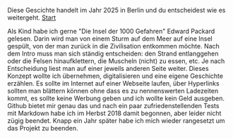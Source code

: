 Diese Gescichte handelt im Jahr 2025 in Berlin und du entscheidest wie es weitergeht.
[Start](https://github.com/NoCodeForOldMen/Berlin2020/blob/master/lib/S000%20Start.md)

Als Kind habe ich gerne "Die Insel der 1000 Gefahren" Edward Packard gelesen. Darin wird man von einem Sturm auf dem Meer auf eine Insel gespült, von der man zurück in die Zivilisation entkommen möchte. Nach dem Intro muss man sich ständig entscheiden: den Strand entlanggehen oder die Felsen hinaufklettern, die Muscheln (nicht) zu essen, etc. Je nach Entscheidung liest man auf einer jeweils anderen Seite weiter.
Dieses Konzept wollte ich übernehmen, digitalisieren und eine eigene Geschichte erzählen. Es sollte im Internet auf einer Webseite laufen, über Hyperlinks sollten man blättern können ohne dass es zu nennenswerten Ladezeiten kommt, es sollte keine Werbung geben und ich wollte kein Geld ausgeben. Github bietet mir genau das und nach ein paar zufriedenstellenden Tests mit Markdown habe ich im Herbst 2018 damit begonnen, aber leider nicht zügig beendet.
Knapp ein Jahr später habe ich mich wieder rangesetzt um das Projekt zu beenden.
